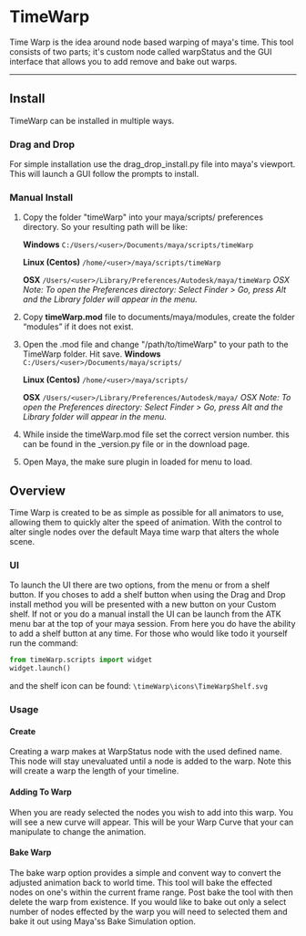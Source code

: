 # TimeWarp
Time Warp is the idea around node based warping of maya's time. This tool consists of two parts; it's custom node 
called warpStatus and the GUI interface that allows you to add remove and bake out warps.

------------

## Install
TimeWarp can be installed in multiple ways.
### Drag and Drop
For simple installation use the drag_drop_install.py file into maya's viewport. This will launch a GUI follow the prompts to install.


### Manual Install
1. Copy the folder "timeWarp" into your maya/scripts/ preferences directory. So your resulting path will be like:

    **Windows**
    `C:/Users/<user>/Documents/maya/scripts/timeWarp`

    **Linux (Centos)**
    `/home/<user>/maya/scripts/timeWarp`

    **OSX**
    `/Users/<user>/Library/Preferences/Autodesk/maya/timeWarp`
     *OSX Note: To open the Preferences directory:*
     *Select Finder > Go, press Alt and the Library folder will appear in the menu.*

2. Copy **timeWarp.mod** file to documents/maya/modules, create the folder “modules” if it does not exist.

3. Open the .mod file and change "/path/to/timeWarp" to your path to the TimeWarp folder. Hit save.
    **Windows**
    `C:/Users/<user>/Documents/maya/scripts/`

    **Linux (Centos)**
    `/home/<user>/maya/scripts/`

    **OSX**
    `/Users/<user>/Library/Preferences/Autodesk/maya/`
     *OSX Note: To open the Preferences directory:*
     *Select Finder > Go, press Alt and the Library folder will appear in the menu.*

4. While inside the timeWarp.mod file set the correct version number. this can be found in the _version.py file or in the download page.

5. Open Maya, the make sure plugin in loaded for menu to load.

## Overview

Time Warp is created to be as simple as possible for all animators to use, allowing them to quickly alter the speed of animation. With the control to alter single nodes over the default Maya time warp that alters the whole scene.

### UI
To launch the UI there are two options, from the menu or from a shelf button. If you choses to add a shelf button when using the Drag and Drop install method you will be presented with a new button on your Custom shelf. If not or you do a manual install the UI can be launch from the ATK menu bar at the top of your maya session. From here you do have the ability to add a shelf button at any time.  For those who would like todo it yourself run the command:
```python 
from timeWarp.scripts import widget
widget.launch()
```
and the shelf icon can be found: `\timeWarp\icons\TimeWarpShelf.svg`

### Usage

#### Create
Creating a warp makes at WarpStatus node with the used defined name. This node will stay unevaluated until a node is added to the warp. Note this will create a warp the length of your timeline.

#### Adding To Warp
When you are ready selected the nodes you wish to add into this warp. You will see a new curve will appear. This will be your Warp Curve that your can manipulate to change the animation.

#### Bake Warp
The bake warp option provides a simple and convent way to convert the adjusted animation back to world time. This tool will bake the effected nodes on one's within the current frame range. Post bake the tool with then delete the warp from existence. If you would like to bake out only a select number of nodes effected by the warp you will need to selected them and bake it out using Maya'ss Bake Simulation option.